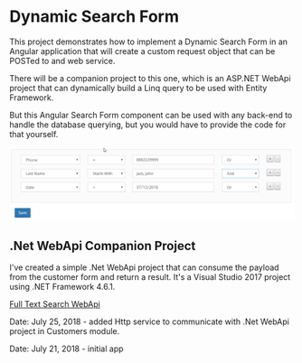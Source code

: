 # Dynamic Search Form

This project demonstrates how to implement a Dynamic Search Form in an Angular application that will create a custom request object that can be POSTed to and web service.

There will be a companion project to this one, which is an ASP.NET WebApi project that can dynamically build a Linq query to be used with Entity Framework.

But this Angular Search Form component can be used with any back-end to handle the database querying, but you would have to provide the code for that yourself.

![alt text](https://github.com/kahanu/DynamicSearchForm/blob/master/angular-form.jpg "Angular Dynamic Search Form")

## .Net WebApi Companion Project

I've created a simple .Net WebApi project that can consume the payload from the customer form and return a result.  It's a Visual Studio 2017 project using .NET Framework 4.6.1.

[Full Text Search WebApi](https://github.com/kahanu/FullTextSearchWebApi)


Date: July 25, 2018 - added Http service to communicate with .Net WebApi project in Customers module.

Date: July 21, 2018 - initial app
